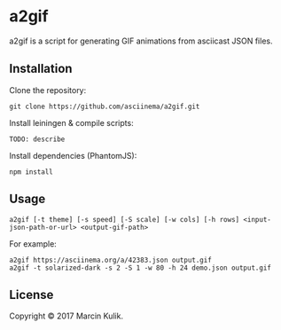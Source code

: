 # a2gif

a2gif is a script for generating GIF animations from asciicast JSON files.

## Installation

Clone the repository:

    git clone https://github.com/asciinema/a2gif.git

Install leiningen & compile scripts:

    TODO: describe

Install dependencies (PhantomJS):

    npm install

## Usage

    a2gif [-t theme] [-s speed] [-S scale] [-w cols] [-h rows] <input-json-path-or-url> <output-gif-path>

For example:

    a2gif https://asciinema.org/a/42383.json output.gif
    a2gif -t solarized-dark -s 2 -S 1 -w 80 -h 24 demo.json output.gif

## License

Copyright &copy; 2017 Marcin Kulik.
